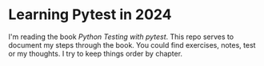 # Learning Pytest in 2024

I'm reading the book *Python Testing with pytest*. This repo serves to document my steps through the book.
You could find exercises, notes, test or my thoughts. I try to keep things order by chapter.